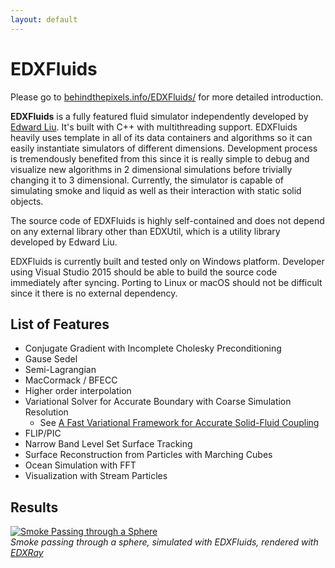 ```yaml
---
layout: default
---
```


# EDXFluids

Please go to [behindthepixels.info/EDXFluids/](http://behindthepixels.info/EDXFluids/) for more detailed introduction.

**EDXFluids** is a fully featured fluid simulator independently developed by [Edward Liu](http://behindthepixels.info/). It's built with C++ with multithreading support. EDXFluids heavily uses template in all of its data containers and algorithms so it can easily instantiate simulators of different dimensions. Development process is tremendously benefited from this since it is really simple to debug and visualize new algorithms in 2 dimensional simulations before trivially changing it to 3 dimensional. Currently, the simulator is capable of simulating smoke and liquid as well as their interaction with static solid objects.

The source code of EDXFluids is highly self-contained and does not depend on any external library other than EDXUtil, which is a utility library developed by Edward Liu.

EDXFluids is currently built and tested only on Windows platform. Developer using Visual Studio 2015 should be able to build the source code immediately after syncing. Porting to Linux or macOS should not be difficult since it there is no external dependency.

## List of Features

- Conjugate Gradient with Incomplete Cholesky Preconditioning
- Gause Sedel
- Semi-Lagrangian
- MacCormack / BFECC
- Higher order interpolation
- Variational Solver for Accurate Boundary with Coarse Simulation Resolution
  - See [A Fast Variational Framework for Accurate Solid-Fluid Coupling](https://cs.uwaterloo.ca/~c2batty/papers/Batty07.pdf)
- FLIP/PIC
- Narrow Band Level Set Surface Tracking
- Surface Reconstruction from Particles with Marching Cubes
- Ocean Simulation with FFT
- Visualization with Stream Particles

## Results
[![Smoke Passing through a Sphere](http://img.youtube.com/vi/ttFV1w4dwtI/0.jpg)](https://youtu.be/ttFV1w4dwtI "Smoke Passing through a Sphere")  
*Smoke passing through a sphere, simulated with EDXFluids, rendered with [EDXRay](http://behindthepixels.info/EDXRay/)*
